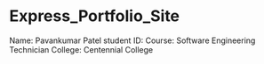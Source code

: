 # Express_Portfolio_Site
Name: Pavankumar Patel
student ID: 
Course: Software Engineering Technician
College: Centennial College
